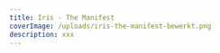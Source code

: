```yaml
---
title: Iris - The Manifest
coverImage: /uploads/iris-the-manifest-bewerkt.png
description: xxx
---
```

